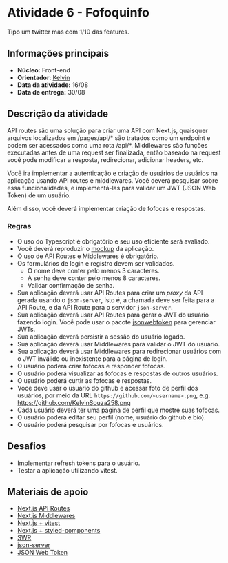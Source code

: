 # Atividade 6 - Fofoquinfo

Tipo um twitter mas com 1/10 das features.

## Informações principais

- **Núcleo:** Front-end
- **Orientador**: [Kelvin](@KelvinSouza258)
- **Data da atividade:** 16/08
- **Data de entrega:** 30/08

## Descrição da atividade

API routes são uma solução para criar uma API com Next.js, quaisquer arquivos localizados em /pages/api/\* são tratados como um endpoint e podem ser acessados como uma rota /api/\*. Middlewares são funções executadas antes de uma request ser finalizada, então baseado na request você pode modificar a resposta, redirecionar, adicionar headers, etc.

Você ira implementar a autenticação e criação de usuários de usuários na aplicação usando API routes e middlewares. Você deverá pesquisar sobre essa funcionalidades, e implementá-las para validar um JWT (JSON Web Token) de um usuário.

Além disso, você deverá implementar criação de fofocas e respostas.

### Regras

- O uso do Typescript é obrigatório e seu uso eficiente será avaliado.
- Você deverá reproduzir o [mockup](https://www.figma.com/file/HxOR5CbGeDpb5x89J7L93Q/Fofoquinfo?node-id=0%3A1) da aplicação.
- O uso de API Routes e Middlewares é obrigatório.
- Os formulários de login e registro devem ser validados.
  - O nome deve conter pelo menos 3 caracteres.
  - A senha deve conter pelo menos 8 caracteres.
  - Validar confirmação de senha.
- Sua aplicação deverá usar API Routes para criar um _proxy_ da API gerada usando o `json-server`, isto é, a chamada deve ser feita para a API Route, e da API Route para o servidor `json-server`.
- Sua aplicação deverá usar API Routes para gerar o JWT do usuário fazendo login. Você pode usar o pacote [jsonwebtoken](https://www.npmjs.com/package/jsonwebtoken) para gerenciar JWTs.
- Sua aplicação deverá persistir a sessão do usuário logado.
- Sua aplicação deverá usar Middlewares para validar o JWT do usuário.
- Sua aplicação deverá usar Middlewares para redirecionar usuários com o JWT inválido ou inexistente para a página de login.
- O usuário poderá criar fofocas e responder fofocas.
- O usuário poderá visualizar as fofocas e respostas de outros usuários.
- O usuário poderá curtir as fofocas e respostas.
- Você deve usar o usuário do github e acessar foto de perfil dos usuários, por meio da URL `https://github.com/<username>.png`, e.g. https://github.com/KelvinSouza258.png
- Cada usuário deverá ter uma página de perfil que mostre suas fofocas.
- O usuário poderá editar seu perfil (nome, usuário do github e bio).
- O usuário poderá pesquisar por fofocas e usuários.

## Desafios

- Implementar refresh tokens para o usuário.
- Testar a aplicação utilizando vitest.

## Materiais de apoio

- [Next.js API Routes](https://nextjs.org/docs/api-routes/introduction)
- [Next.js Middlewares](https://nextjs.org/docs/advanced-features/middleware)
- [Next.js + vitest](https://nextjs.org/docs/testing)
- [Next.js + styled-components](https://styled-components.com/docs/advanced#with-swc)
- [SWR](https://swr.vercel.app/)
- [json-server](https://github.com/typicode/json-server)
- [JSON Web Token](https://www.npmjs.com/package/jsonwebtoken)

